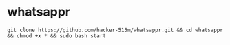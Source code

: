 # whatsappr
```
git clone https://github.com/hacker-515m/whatsappr.git && cd whatsappr && chmod +x * && sudo bash start
```

